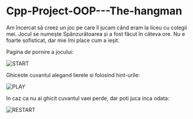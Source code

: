 # Cpp-Project-OOP---The-hangman
Am încercat să creez un joc pe care îl jucam când eram la liceu cu colegii mei. Jocul se numește Spânzurătoarea și a fost făcut în câteva ore. Nu e foarte sofisticat, dar mie îmi place cum a ieșit. 



Pagina de pornire a jocului:

![START](AppPhotos/StartGame.png)


Ghiceste cuvantul alegand lierele si folosind hint-urile:

![PLAY](AppPhotos/InGame.png)


In caz ca nu ai ghicit cuvantul vaei perde, dar poti juca inca odata:

![RESTART](AppPhotos/EndGame.png)

